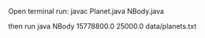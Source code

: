 Open terminal run: javac Planet.java NBody.java

then run java NBody 15778800.0 25000.0 data/planets.txt
